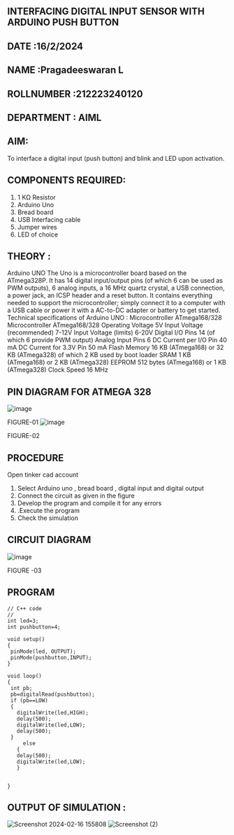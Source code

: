 ## INTERFACING DIGITAL INPUT SENSOR WITH ARDUINO PUSH BUTTON
## DATE :16/2/2024
## NAME :Pragadeeswaran L																			             
## ROLLNUMBER :212223240120
## DEPARTMENT : AIML


## AIM:
To interface a digital input (push button) and blink and LED upon activation.
## COMPONENTS REQUIRED:
1.	1 KΩ Resistor 
2.	Arduino Uno 
3.	Bread board 
4.	USB Interfacing cable 
5.	Jumper wires 
6.	LED of choice 
## THEORY :
Arduino UNO
 	  The Uno is a microcontroller board based on the ATmega328P. It has 14 digital input/output pins (of which 6 can be used as PWM outputs), 6 analog inputs, a 16 MHz quartz crystal, a USB connection, a power jack, an ICSP header and a reset button. It contains everything needed to support the microcontroller; simply connect it to a computer with a USB cable or power it with a AC-to-DC adapter or battery to get started.
	Technical specifications of Arduino UNO :
Microcontroller	ATmega168/328
Microcontroller	ATmega168/328
Operating Voltage	5V
Input Voltage (recommended)	7-12V
Input Voltage (limits)	6-20V
Digital I/O Pins	14 (of which 6 provide PWM output)
Analog Input Pins	6
DC Current per I/O Pin	40 mA
DC Current for 3.3V Pin	50 mA
Flash Memory	16 KB (ATmega168) or 32 KB (ATmega328) of which 2 KB used by boot loader
SRAM	1 KB (ATmega168) or 2 KB (ATmega328)
EEPROM	512 bytes (ATmega168) or 1 KB (ATmega328)
Clock Speed	16 MHz
## PIN DIAGRAM FOR ATMEGA 328
 
![image](https://user-images.githubusercontent.com/36288975/163530394-115baee4-7ed1-49fe-9cce-d7b625e11e85.png)

FIGURE-01
![image](https://user-images.githubusercontent.com/36288975/163530431-4d390e98-0942-42d8-95b8-f57d348e6ad8.png)

FIGURE-02
## PROCEDURE 
 Open tinker cad account 
1.	Select Arduino uno , bread board , digital input and digital output 
2.	Connect the circuit as given in the figure 
3.	Develop the program and compile it for any errors 
4.	 .Execute the program 
5.	Check the simulation 



## CIRCUIT DIAGRAM 


![image](https://github.com/Pragadeeswaran-bit/-INTERFACING-DIGITAL-INPUT-SENSOR-WITH-ARDUINO-PUSH-BUTTON-/assets/147473828/8b5322ea-4191-4189-b6df-826cc3dcfd64)




FIGURE -03




## PROGRAM 
 
 ```
// C++ code
//
int led=3;
int pushbutton=4;

void setup()
{
  pinMode(led, OUTPUT);
  pinMode(pushbutton,INPUT);
}

void loop()
{
  int pb;
  pb=digitalRead(pushbutton);
  if (pb==LOW)
  {
    digitalWrite(led,HIGH);
    delay(500);
    digitalWrite(led,LOW);
    delay(500);
  }
      else
    {
    delay(500);   
    digitalWrite(led,LOW);
    }
    

}
```









 
 
 



## OUTPUT OF SIMULATION :
![Screenshot 2024-02-16 155808](https://github.com/Pragadeeswaran-bit/-INTERFACING-DIGITAL-INPUT-SENSOR-WITH-ARDUINO-PUSH-BUTTON-/assets/147473828/400cd521-5f3c-4594-939c-a5aff09c2f42)
![Screenshot (2)](https://github.com/Pragadeeswaran-bit/-INTERFACING-DIGITAL-INPUT-SENSOR-WITH-ARDUINO-PUSH-BUTTON-/assets/147473828/b3398b5a-6471-4704-954d-201ab697880e)



